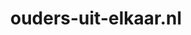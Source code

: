 ---
layout: post
title:  "ouders-uit-elkaar.nl"
internal_url:  "/data/ouders-uit-elkaar.nl.html"
categories: dutchgov
---